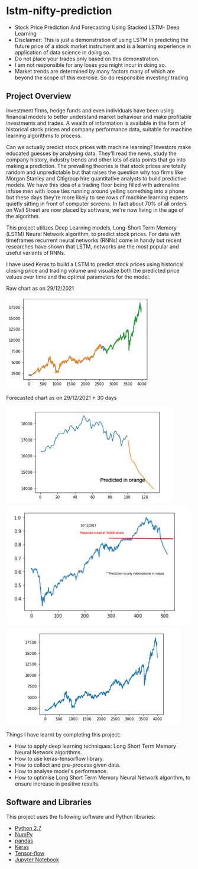 # lstm-nifty-prediction
* Stock Price Prediction And Forecasting Using Stacked LSTM- Deep Learning
* Disclaimer: This is just a demonstration of using LSTM in predicting the future price of a stock market instrument and is a learning experience in application of data science in doing so.
* Do not place your trades only based on this demonstration.
* I am not responsible for any loses you might incur in doing so.
* Market trends are determined by many factors many of which are beyond the scope of this exercise. So do responsible investing/ trading  
## Project Overview

Investment firms, hedge funds and even individuals have been using financial models to better understand market behaviour and make profitable investments and trades. A wealth of information is available in the form of historical stock prices and company performance data, suitable for machine learning algorithms to process.

Can we actually predict stock prices with machine learning? Investors make educated guesses by analysing data. They'll read the news, study the company history, industry trends and other lots of data points that go into making a prediction. The prevailing theories is that stock prices are totally random and unpredictable but that raises the question why top firms like Morgan Stanley and Citigroup hire quantitative analysts to build predictive models. We have this idea of a trading floor being filled with adrenaline infuse men with loose ties running around yelling something into a phone but these days they're more likely to see rows of machine learning experts quietly sitting in front of computer screens. In fact about 70% of all orders on Wall Street are now placed by software, we're now living in the age of the algorithm.

This project utilizes Deep Learning models, Long-Short Term Memory (LSTM) Neural Network algorithm, to predict stock prices. For data with timeframes recurrent neural networks (RNNs) come in handy but recent researches have shown that LSTM, networks are the most popular and useful variants of RNNs. 

I have used Keras to build a LSTM to predict stock prices using historical closing price and trading volume and visualize both the predicted price values over time and the optimal parameters for the model.

Raw chart as on 29/12/2021

![Stock Price Predictor]( https://github.com/bala-stack/lstm-nifty-prediction/blob/main/1.png)




Forecasted chart as on 29/12/2021 + 30 days

![Stock Price Predictor]( https://github.com/bala-stack/lstm-nifty-prediction/blob/main/2.png)

![Stock Price Predictor]( https://github.com/bala-stack/lstm-nifty-prediction/blob/main/3.png)

![Stock Price Predictor]( https://github.com/bala-stack/lstm-nifty-prediction/blob/main/4.png)

Things I have learnt by completing this project:
* How to apply deep learning techniques: Long Short Term Memory Neural Network algorithms.
* How to use keras-tensorflow library.
* How to collect and pre-process given data.
* How to analyse model's performance.
* How to optimise Long Short Term Memory Neural Network algorithm, to ensure increase in positive results.

## Software and Libraries
This project uses the following software and Python libraries:

* [Python 2.7](https://www.python.org/download/releases/2.7/)
* [NumPy](http://www.numpy.org/)
* [pandas](http://pandas.pydata.org/)
* [Keras](https://keras.io/)
* [Tensor-flow](https://www.tensorflow.org)
* [Jupyter Notebook](http://ipython.org/notebook.html)

